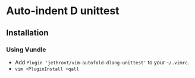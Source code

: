 # Auto-indent D unittest

## Installation

### Using Vundle

+ Add `Plugin 'jethrovt/vim-autofold-dlang-unittest'` to your `~/.vimrc`.
+ `vim +PluginInstall +qall`
